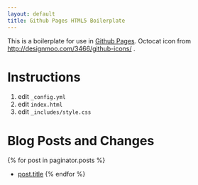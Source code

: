 ```yaml
---
layout: default
title: Github Pages HTML5 Boilerplate
---
```


This is a boilerplate for use in [Github Pages][ghp]. Octocat icon from
http://designmoo.com/3466/github-icons/ .

Instructions
============

 1. edit `_config.yml`
 2. edit `index.html`
 3. edit `_includes/style.css`

Blog Posts and Changes
======================

{% for post in paginator.posts %}
- [post.title](post.url)
{% endfor %}

[ghp]: http://pages.github.com

